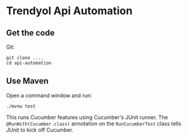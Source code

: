 # Trendyol Api Automation


## Get the code

Git:

    git clone ....
    cd api-automation

## Use Maven

Open a command window and run:

    ./mvnw test

This runs Cucumber features using Cucumber's JUnit runner. The `@RunWith(Cucumber.class)` annotation on the 
`RunCucumberTest` class tells JUnit to kick off Cucumber.

